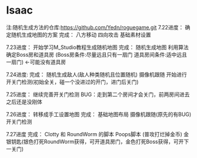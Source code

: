 # Isaac
注:随机生成方法的仓库:https://github.com/Yedn/roguegame.git
7.22进度：
确定随机生成地图的方案
完成：
  八方移动
  四向攻击
  基础素材设置

7.23进度：
开始学习M_Studio教程生成随机地图
完成：
  随机生成地图 利用算法确定Boss房和道具房
  (Boss房条件:尽量远且只有一扇门 道具房间条件:适中远且一扇门) <-可能没有道具房

7.24进度:
完成：
  随机生成敌人(敌人种类随机且位置随机)
  摄像机跟随
  开始进行开关门检测(初始全关，碰一个没进过的开门，进门后关门)

7.25进度：
  继续完善开关门检测
  BUG：走到第二个房间才会关门，前两房间进去之后还是没刚体

7.26进度：
转移成手工设置地图
完成：
  基础地图布局
  摄像机跟随(原先的有BUG)
  开关门检测

7.27进度
完成：
  Clotty 和 RoundWorm 的脚本
  Poops脚本 (普攻打烂掉金币)
  金银钥匙(银色打死RoundWorm获得，可开道具房门，金色打死Boss获得，可开下一关门)

